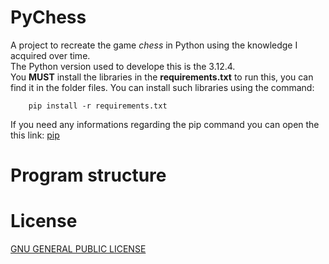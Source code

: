 # PyChess
A project to recreate the game *chess* in Python using the knowledge I acquired over time. <br>
The Python version used to develope this is the 3.12.4. <br> 
You **MUST** install the libraries in the <b>requirements.txt</b> to run this, you can find it in the folder files. You can install such libraries using the command:
```
    pip install -r requirements.txt
```
If you need any informations regarding the pip command you can open the this link: [pip](https://pypi.org/project/pip/)
# Program structure

# License
[GNU GENERAL PUBLIC LICENSE](LICENSE.md)
